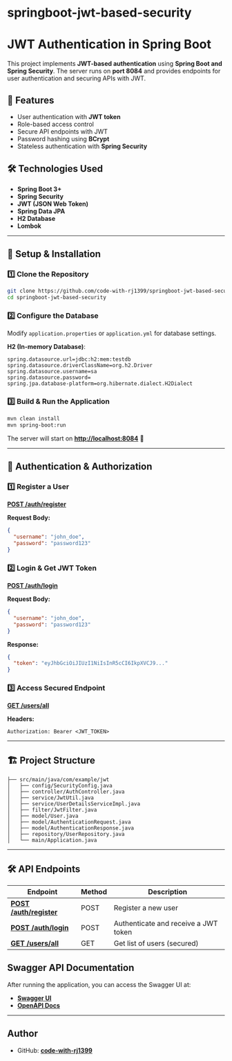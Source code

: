 # springboot-jwt-based-security

# JWT Authentication in Spring Boot

This project implements **JWT-based authentication** using **Spring Boot and Spring Security**. The server runs on **port 8084** and provides endpoints for user authentication and securing APIs with JWT.

## 📌 Features

- User authentication with **JWT token**
- Role-based access control
- Secure API endpoints with JWT
- Password hashing using **BCrypt**
- Stateless authentication with **Spring Security**

## 🛠 Technologies Used

- **Spring Boot 3+**
- **Spring Security**
- **JWT (JSON Web Token)**
- **Spring Data JPA**
- **H2 Database**
- **Lombok**

---

## 🔧 Setup & Installation

### 1️⃣ Clone the Repository

```sh
git clone https://github.com/code-with-rj1399/springboot-jwt-based-security.git
cd springboot-jwt-based-security
```

### 2️⃣ Configure the Database

Modify `application.properties` or `application.yml` for database settings.

**H2 (In-memory Database)**:

```properties
spring.datasource.url=jdbc:h2:mem:testdb
spring.datasource.driverClassName=org.h2.Driver
spring.datasource.username=sa
spring.datasource.password=
spring.jpa.database-platform=org.hibernate.dialect.H2Dialect
```

### 3️⃣ Build & Run the Application

```sh
mvn clean install
mvn spring-boot:run
```

The server will start on [**http://localhost:8084**](http://localhost:8084) 🚀

---

## 🔐 Authentication & Authorization

### 1️⃣ Register a User

**[POST /auth/register](http://localhost:8084/swagger-ui.html#/AuthController/register)**

**Request Body:**

```json
{
  "username": "john_doe",
  "password": "password123"
}
```

### 2️⃣ Login & Get JWT Token

**[POST /auth/login](http://localhost:8084/swagger-ui.html#/AuthController/login)**

**Request Body:**

```json
{
  "username": "john_doe",
  "password": "password123"
}
```

**Response:**

```json
{
  "token": "eyJhbGciOiJIUzI1NiIsInR5cCI6IkpXVCJ9..."
}
```

### 3️⃣ Access Secured Endpoint

**[GET /users/all](http://localhost:8084/swagger-ui.html#/UserController/getAllUsers)**

**Headers:**

```http
Authorization: Bearer <JWT_TOKEN>
```

---

## 🏗 Project Structure

```
├── src/main/java/com/example/jwt
│   ├── config/SecurityConfig.java
│   ├── controller/AuthController.java
│   ├── service/JwtUtil.java
│   ├── service/UserDetailsServiceImpl.java
│   ├── filter/JwtFilter.java
│   ├── model/User.java
│   ├── model/AuthenticationRequest.java
│   ├── model/AuthenticationResponse.java
│   ├── repository/UserRepository.java
│   └── main/Application.java
```

---

## 🛠 API Endpoints

| Endpoint          | Method | Description |
|------------------|--------|-------------|
| **[POST /auth/register](http://localhost:8084/swagger-ui.html#/AuthController/register)** | POST   | Register a new user |
| **[POST /auth/login](http://localhost:8084/swagger-ui.html#/AuthController/login)**    | POST   | Authenticate and receive a JWT token |
| **[GET /users/all](http://localhost:8084/swagger-ui/index.html#/users-controller/getAllUsers)** | GET    | Get list of users (secured) |

## Swagger API Documentation
After running the application, you can access the Swagger UI at:

- **[Swagger UI](http://localhost:8084/swagger-ui.html)**
- **[OpenAPI Docs](http://localhost:8084/v3/api-docs)**

---


## Author
- GitHub: **[code-with-rj1399](https://github.com/code-with-rj1399)**

